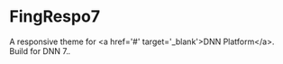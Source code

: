 # FingRespo7
A responsive theme for &lt;a href='#' target='_blank'>DNN Platform&lt;/a>. Build for DNN 7.*.*
